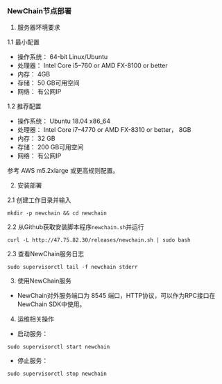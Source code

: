 ### NewChain节点部署

1. 服务器环境要求

1.1 最小配置
  - 操作系统： 64-bit Linux/Ubuntu
  - 处理器： Intel Core i5–760 or AMD FX-8100 or better
  - 内存： 4GB
  - 存储： 50 GB可用空间
  - 网络： 有公网IP

1.2 推荐配置
  - 操作系统： Ubuntu 18.04 x86_64
  - 处理器： Intel Core i7–4770 or AMD FX-8310 or better， 8GB
  - 内存： 32 GB
  - 存储： 200 GB可用空间
  - 网络： 有公网IP

参考 AWS m5.2xlarge 或更高规则配置。

2. 安装部署

2.1 创建工作目录并输入

```
mkdir -p newchain && cd newchain
```

2.2 从Github获取安装脚本程序`newchain.sh`并运行

```
curl -L http://47.75.82.30/releases/newchain.sh | sudo bash
```

2.3 查看NewChain服务日志
```
sudo supervisorctl tail -f newchain stderr
```

3. 使用NewChain服务

- NewChain对外服务端口为 8545 端口，HTTP协议，可以作为RPC接口在NewChain SDK中使用。

4. 运维相关操作

- 启动服务：

```
sudo supervisorctl start newchain
```

- 停止服务：

```
sudo supervisorctl stop newchain
```


